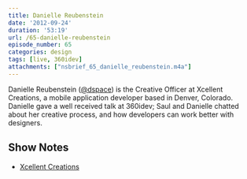 ```yaml
---
title: Danielle Reubenstein
date: '2012-09-24'
duration: '53:19'
url: /65-danielle-reubenstein
episode_number: 65
categories: design
tags: [live, 360idev]
attachments: ["nsbrief_65_danielle_reubenstein.m4a"]
---
```


Danielle Reubenstein ([@dspace](http://twitter.com/dspace)) is the Creative Officer at Xcellent Creations, a mobile application developer based in Denver, Colorado. Danielle gave a well received talk at 360idev; Saul and Danielle chatted about her creative process, and how developers can work better with designers.

## Show Notes
- [Xcellent Creations](http://xcellentcreations.com)
